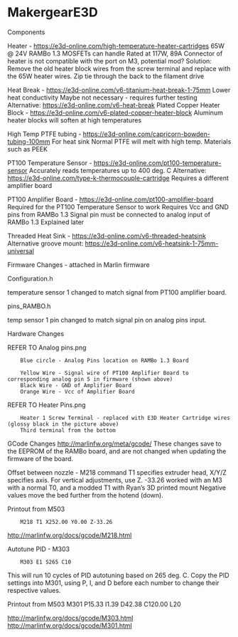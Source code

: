# MakergearE3D

Components

Heater - https://e3d-online.com/high-temperature-heater-cartridges
65W @ 24V
RAMBo 1.3 MOSFETs can handle
Rated at 117W, 89A
Connector of heater is not compatible with the port on M3, potential mod?
Solution: Remove the old heater block wires from the screw terminal and replace with the 65W heater wires.
Zip tie through the back to the filament drive 

Heat Break - https://e3d-online.com/v6-titanium-heat-break-1-75mm
Lower heat conductivity
Maybe not necessary - requires further testing
Alternative: https://e3d-online.com/v6-heat-break
Plated Copper Heater Block - https://e3d-online.com/v6-plated-copper-heater-block
Aluminum heater blocks will soften at high temperatures

High Temp PTFE tubing - https://e3d-online.com/capricorn-bowden-tubing-100mm
For heat sink
Normal PTFE will melt with high temp. Materials such as PEEK

PT100 Temperature Sensor - https://e3d-online.com/pt100-temperature-sensor
Accurately reads temperatures up to 400 deg. C
Alternative: https://e3d-online.com/type-k-thermocouple-cartridge
Requires a different amplifier board

PT100 Amplifier Board - https://e3d-online.com/pt100-amplifier-board
Required for the PT100 Temperature Sensor to work
Requires Vcc and GND pins from RAMBo 1.3
Signal pin must be connected to analog input of RAMBo 1.3
Explained later


Threaded Heat Sink - https://e3d-online.com/v6-threaded-heatsink
Alternative groove mount: https://e3d-online.com/v6-heatsink-1-75mm-universal








Firmware Changes -  attached in Marlin firmware

Configuration.h

temperature sensor 1 changed to match signal from PT100 amplifier board.

pins_RAMBO.h

temp sensor 1 pin changed to match signal pin on analog pins input.






Hardware Changes

REFER TO Analog pins.png

        Blue circle - Analog Pins location on RAMBo 1.3 Board

        Yellow Wire - Signal wire of PT100 Amplifier Board to corresponding analog pin 5 in firmware (shown above)
        Black Wire - GND of Amplifier Board
        Orange Wire - Vcc of Amplifier Board

REFER TO Heater Pins.png 

        Heater 1 Screw Terminal - replaced with E3D Heater Cartridge wires (glossy black in the picture above)
        Third terminal from the bottom

GCode Changes
http://marlinfw.org/meta/gcode/
	These changes save to the EEPROM of the RAMBo board, and are not changed when updating the firmware of the board.  

Offset between nozzle - M218 command
T1 specifies extruder head, X/Y/Z specifies axis. 
For vertical adjustments, use Z.
-33.26 worked with an M3 with a normal T0, and a modded T1 with Ryan’s 3D printed mount
Negative values move the bed further from the hotend (down).

Printout from M503 

        M218 T1 X252.00 Y0.00 Z-33.26

http://marlinfw.org/docs/gcode/M218.html

Autotune PID - M303 

        M303 E1 S265 C10

This will run 10 cycles of PID autotuning based on 265 deg. C.
Copy the PID settings into M301, using P, I, and D before each number to change their respective values.



Printout from M503
M301 P15.33 I1.39 D42.38 C120.00 L20

http://marlinfw.org/docs/gcode/M303.html
http://marlinfw.org/docs/gcode/M301.html
